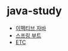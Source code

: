 # java-study

- [이펙티브 자바](./effective-java/index.md)
- [스프링 부트](./spring/index.md)
- [ETC](./etc/index.md)
  